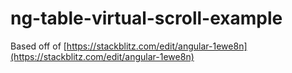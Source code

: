 # ng-table-virtual-scroll-example

Based off of [https://stackblitz.com/edit/angular-1ewe8n](https://stackblitz.com/edit/angular-1ewe8n)
